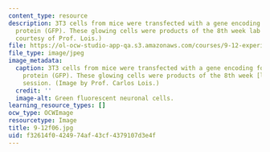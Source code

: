 ```yaml
---
content_type: resource
description: 3T3 cells from mice were transfected with a gene encoding for green fluorescent
  protein (GFP). These glowing cells were products of the 8th week lab session. (Image
  courtesy of Prof. Lois.)
file: https://ol-ocw-studio-app-qa.s3.amazonaws.com/courses/9-12-experimental-molecular-neurobiology-fall-2006/f32614f0424974af43cf4379107d3e4f_9-12f06.jpg
file_type: image/jpeg
image_metadata:
  caption: 3T3 cells from mice were transfected with a gene encoding for green fluorescent
    protein (GFP). These glowing cells were products of the 8th week [lab](/courses/9-12-experimental-molecular-neurobiology-fall-2006/pages/labs)
    session. (Image by Prof. Carlos Lois.)
  credit: ''
  image-alt: Green fluorescent neuronal cells.
learning_resource_types: []
ocw_type: OCWImage
resourcetype: Image
title: 9-12f06.jpg
uid: f32614f0-4249-74af-43cf-4379107d3e4f
---
```

